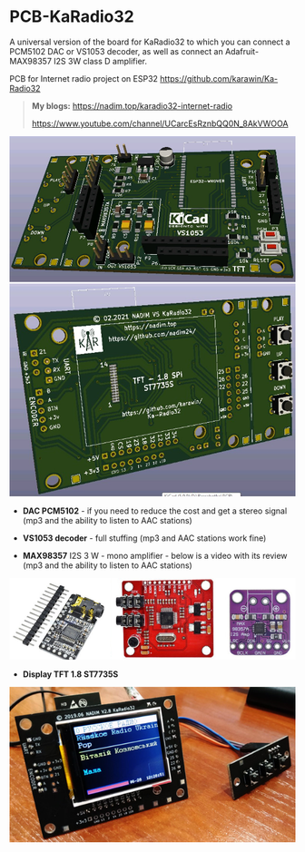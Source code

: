 # PCB-KaRadio32
A universal version of the board for KaRadio32 to which you can connect a PCM5102 DAC or VS1053 decoder, as well as connect an Adafruit-MAX98357 I2S 3W class D amplifier.

PCB for Internet radio project on ESP32
https://github.com/karawin/Ka-Radio32

> **My blogs:**
> https://nadim.top/karadio32-internet-radio
>
> https://www.youtube.com/channel/UCarcEsRznbQQ0N_8AkVWOOA

![alt text](images/pcb_kr_v5_02.jpg "PCB-KaRadio32")
![alt text](images/pcb_kr_v5_03.jpg "PCB-KaRadio32")

* **DAC PCM5102** - if you need to reduce the cost and get a stereo signal (mp3 and the ability to listen to AAC stations)

* **VS1053 decoder** - full stuffing (mp3 and AAC stations work fine)

* **MAX98357** I2S 3 W - mono amplifier - below is a video with its review (mp3 and the ability to listen to AAC stations)

![alt text](images/vs1053.jpg "PCB-KaRadio32")

* **Display TFT 1.8 ST7735S**

![alt text](images/krv2v9.jpg "PCB-KaRadio32")
